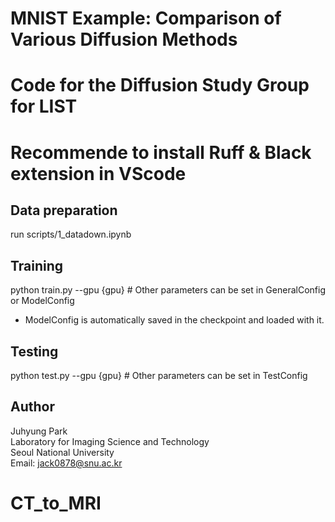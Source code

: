 # MNIST Example: Comparison of Various Diffusion Methods
# Code for the Diffusion Study Group for LIST

# Recommende to install Ruff & Black extension in VScode

## Data preparation
run scripts/1_datadown.ipynb

## Training
python train.py --gpu {gpu}  # Other parameters can be set in GeneralConfig or ModelConfig
- ModelConfig is automatically saved in the checkpoint and loaded with it.

## Testing
python test.py --gpu {gpu}  # Other parameters can be set in TestConfig

## Author
Juhyung Park  
Laboratory for Imaging Science and Technology  
Seoul National University  
Email: jack0878@snu.ac.kr

# CT_to_MRI

